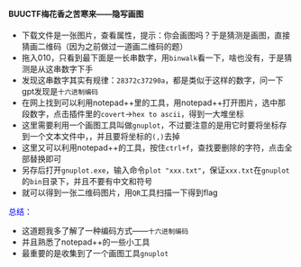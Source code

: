 #### BUUCTF梅花香之苦寒来——隐写画图

* 下载文件是一张图片，查看属性，提示：你会画图吗？于是猜测是画图，直接猜画二维码（因为之前做过一道画二维码的题）
* 拖入010，只看到最下面是一长串数字，用`binwalk`看一下，啥也没有，于是猜测是从这串数字下手
* 发现这串数字其实有规律：`28372c37290a`，都是类似于这样的数字，问一下gpt发现是`十六进制编码`
* 在网上找到可以利用notepad++里的工具，用notepad++打开图片，选中那段数字，点击插件里的`covert`->`hex to ascii`，得到一大堆坐标
* 这里需要利用一个画图工具叫做`gnuplot`，不过要注意的是用它时要将坐标存到一个文本文件中，，并且要将坐标的`(,)`去掉
* 这里又可以利用notepad++的工具，按住`ctrl+f`，查找要删除的字符，点击全部替换即可
* 另存后打开`gnuplot.exe`，输入命令`plot "xxx.txt"`，保证`xxx.txt`在`gnuplot`的`bin`目录下，并且不要有中文和符号
* 就可以得到一张二维码图片，用`QR`工具扫描一下得到flag





<font color=blue>总结：</font>

* 这道题我多了解了一种编码方式——`十六进制编码`
* 并且熟悉了notepad++的一些小工具
* 最重要的是收集到了一个画图工具`gnuplot`

